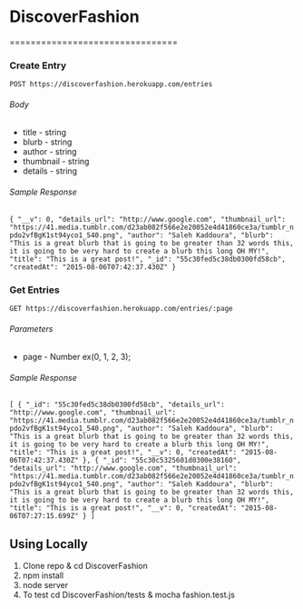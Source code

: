 # DiscoverFashion
================================

### Create Entry
` POST https://discoverfashion.herokuapp.com/entries `

###### Body
* title - string
* blurb - string
* author - string
* thumbnail - string
* details - string 


###### Sample Response
`{
  "__v": 0,
  "details_url": "http://www.google.com",
  "thumbnail_url": "https://41.media.tumblr.com/d23ab082f566e2e20052e4d41860ce3a/tumblr_npdo2vfBgK1st94yco1_540.png",
  "author": "Saleh Kaddoura",
  "blurb": "This is a great blurb that is going to be greater than 32 words this, it is going to be very hard to create a blurb this long OH MY!",
  "title": "This is a great post!",
  "_id": "55c30fed5c38db0300fd58cb",
  "createdAt": "2015-08-06T07:42:37.430Z"
}`


### Get Entries
` GET https://discoverfashion.herokuapp.com/entries/:page `

###### Parameters
* page - Number ex(0, 1, 2, 3);


###### Sample Response
`[
  {
    "_id": "55c30fed5c38db0300fd58cb",
    "details_url": "http://www.google.com",
    "thumbnail_url": "https://41.media.tumblr.com/d23ab082f566e2e20052e4d41860ce3a/tumblr_npdo2vfBgK1st94yco1_540.png",
    "author": "Saleh Kaddoura",
    "blurb": "This is a great blurb that is going to be greater than 32 words this, it is going to be very hard to create a blurb this long OH MY!",
    "title": "This is a great post!",
    "__v": 0,
    "createdAt": "2015-08-06T07:42:37.430Z"
  },
  {
    "_id": "55c30c5325601d0300e38160",
    "details_url": "http://www.google.com",
    "thumbnail_url": "https://41.media.tumblr.com/d23ab082f566e2e20052e4d41860ce3a/tumblr_npdo2vfBgK1st94yco1_540.png",
    "author": "Saleh Kaddoura",
    "blurb": "This is a great blurb that is going to be greater than 32 words this, it is going to be very hard to create a blurb this long OH MY!",
    "title": "This is a great post!",
    "__v": 0,
    "createdAt": "2015-08-06T07:27:15.699Z"
  }
]`

## Using Locally

1. Clone repo & cd DiscoverFashion
2. npm install
3. node server
4. To test cd DiscoverFashion/tests & mocha fashion.test.js 

